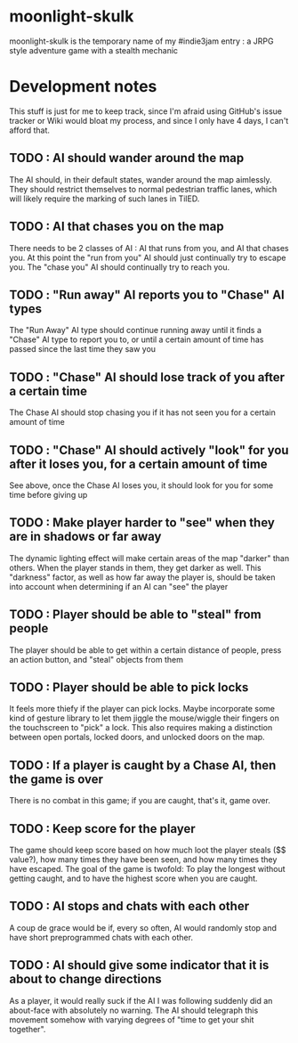 moonlight-skulk
===============

moonlight-skulk is the temporary name of my #indie3jam entry : a JRPG style adventure game with a stealth mechanic

Development notes
======

This stuff is just for me to keep track, since I'm afraid using GitHub's issue tracker or Wiki would bloat my process, and since I only have 4 days, I can't afford that.

## TODO : AI should wander around the map

The AI should, in their default states, wander around the map aimlessly. They should restrict themselves to normal pedestrian traffic lanes, which will likely require the marking of such lanes in TilED.

## TODO : AI that chases you on the map

There needs to be 2 classes of AI : AI that runs from you, and AI that chases you. At this point the "run from you" AI should just continually try to escape you. The "chase you" AI should continually try to reach you.

## TODO : "Run away" AI reports you to "Chase" AI types

The "Run Away" AI type should continue running away until it finds a "Chase" AI type to report you to, or until a certain amount of time has passed since the last time they saw you

## TODO : "Chase" AI should lose track of you after a certain time

The Chase AI should stop chasing you if it has not seen you for a certain amount of time

## TODO : "Chase" AI should actively "look" for you after it loses you, for a certain amount of time

See above, once the Chase AI loses you, it should look for you for some time before giving up

## TODO : Make player harder to "see" when they are in shadows or far away

The dynamic lighting effect will make certain areas of the map "darker" than others. When the player stands in them, they get darker as well. This "darkness" factor, as well as how far away the player is, should be taken into account when determining if an AI can "see" the player

## TODO : Player should be able to "steal" from people

The player should be able to get within a certain distance of people, press an action button, and "steal" objects from them

## TODO : Player should be able to pick locks

It feels more thiefy if the player can pick locks. Maybe incorporate some kind of gesture library to let them jiggle the mouse/wiggle their fingers on the touchscreen to "pick" a lock. This also requires making a distinction between open portals, locked doors, and unlocked doors on the map.

## TODO : If a player is caught by a Chase AI, then the game is over

There is no combat in this game; if you are caught, that's it, game over.

## TODO : Keep score for the player

The game should keep score based on how much loot the player steals ($$ value?), how many times they have been seen, and how many times they have escaped. The goal of the game is twofold: To play the longest without getting caught, and to have the highest score when you are caught.

## TODO : AI stops and chats with each other

A coup de grace would be if, every so often, AI would randomly stop and have short preprogrammed chats with each other.

## TODO : AI should give some indicator that it is about to change directions

As a player, it would really suck if the AI I was following suddenly did an about-face with absolutely no warning. The AI should telegraph this movement somehow with varying degrees of "time to get your shit together".
